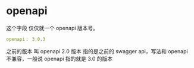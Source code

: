 # openapi

这个字段 仅仅就一个 openapi 版本号。

```yaml
openapi： 3.0.3
```

之前的版本 叫 openapi 2.0 版本 指的是之前的 swagger api，写法和 openapi 不兼容，一般说 openapi 指的就是 3.0 的版本